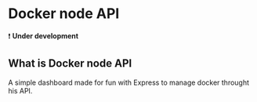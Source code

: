 # Docker node API

:exclamation: **Under development**

## What is Docker node API

A simple dashboard made for fun with Express to manage docker throught his API.
